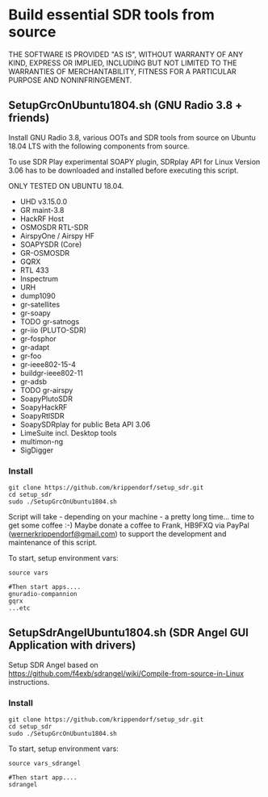 # Build essential SDR tools from source


THE SOFTWARE IS PROVIDED "AS IS", WITHOUT WARRANTY OF ANY KIND, EXPRESS OR IMPLIED, INCLUDING BUT NOT LIMITED TO THE WARRANTIES OF MERCHANTABILITY, FITNESS FOR A PARTICULAR PURPOSE AND NONINFRINGEMENT.


## SetupGrcOnUbuntu1804.sh (GNU Radio 3.8 + friends)

Install GNU Radio 3.8, various OOTs and SDR tools from source on Ubuntu 18.04 LTS with the following components from source.

To use SDR Play experimental SOAPY plugin, SDRplay API for Linux Version 3.06 has to be downloaded and installed before executing this script.

ONLY TESTED ON UBUNTU 18.04. 

* UHD  v3.15.0.0
* GR maint-3.8
* HackRF Host
* OSMOSDR RTL-SDR
* AirspyOne / Airspy HF
* SOAPYSDR (Core)
* GR-OSMOSDR
* GQRX
* RTL 433
* Inspectrum
* URH
* dump1090
* gr-satellites
* gr-soapy
* TODO gr-satnogs
* gr-iio (PLUTO-SDR)
* gr-fosphor
* gr-adapt
* gr-foo
* gr-ieee802-15-4
* buildgr-ieee802-11
* gr-adsb
* TODO gr-airspy
* SoapyPlutoSDR
* SoapyHackRF
* SoapyRtlSDR
* SoapySDRplay for public Beta API 3.06
* LimeSuite incl. Desktop tools
* multimon-ng
* SigDigger

### Install

```
git clone https://github.com/krippendorf/setup_sdr.git
cd setup_sdr
sudo ./SetupGrcOnUbuntu1804.sh
```
Script will take - depending on your machine - a pretty long time... time to get some coffee :-) Maybe donate a coffee to Frank, HB9FXQ via PayPal (wernerkrippendorf@gmail.com) to support the development and maintenance of this script.

To start, setup environment vars:
``` 
source vars

#Then start apps.... 
gnuradio-compannion
gqrx
...etc
```


## SetupSdrAngelUbuntu1804.sh (SDR Angel GUI Application with drivers)

Setup SDR Angel based on https://github.com/f4exb/sdrangel/wiki/Compile-from-source-in-Linux instructions.

### Install

```
git clone https://github.com/krippendorf/setup_sdr.git
cd setup_sdr
sudo ./SetupGrcOnUbuntu1804.sh
```

To start, setup environment vars:
``` 
source vars_sdrangel

#Then start app.... 
sdrangel
```
